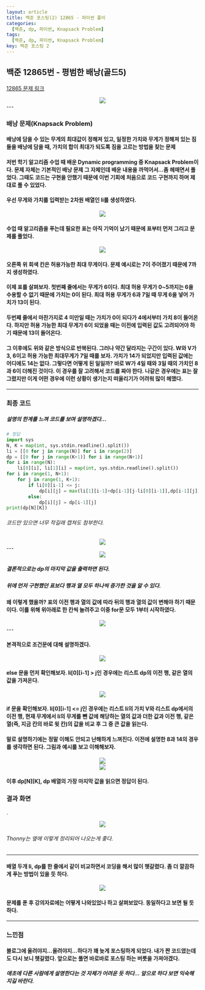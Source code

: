 ```yaml
---
layout: article
title: 백준 포스팅(2) 12865 - 파이썬 풀이
categories:
  [백준, dp, 파이썬, Knapsack Problem]
tags:
  [백준, dp, 파이썬, Knapsack Problem]
key: 백준 포스팅 2
---
```


## 백준 12865번 - 평범한 배낭(골드5)

[12865 문제 링크](https://www.acmicpc.net/problem/12865)

<center><img src="/image/21-01-15/12865_0.png"></center>
---

### 배낭 문제(Knapsack Problem)
#### 배낭에 담을 수 있는 무게의 최대값이 정해져 있고, 일정한 가치와 무게가 정해져 있는 짐들을 배낭에 담을 때, 가치의 합이 최대가 되도록 짐을 고르는 방법을 찾는 문제
#### 저번 학기 알고리즘 수업 때 배운 Dynamic programming 중 Knapsack Problem이다. 문제 자체는 기본적인 배낭 문제 그 자체인데 배운 내용을 까먹어서…좀 헤매면서 풀었다. 그때도 코드는 구현을 안했기 때문에 이번 기회에 처음으로 코드 구현까지 하며 제대로 풀 수 있었다.

#### 우선 무게와 가치를 입력받는 2차원 배열인 li를 생성하였다.
<center><img src="/image/21-01-15/12865_1.png"></center>

#### 수업 때 알고리즘을 푸는데 필요한 표는 아직 기억이 났기 때문에 표부터 먼저 그리고 문제를 풀었다.
<center><img src="/image/21-01-15/12865_2.png"></center>

#### 오른쪽 위 회색 칸은 허용가능한 최대 무게이다. 문제 예시로는 7이 주어졌기 때문에 7까지 생성하였다.
#### 이제 표를 살펴보자. 첫번째 줄에서는 무게가 6이다. 최대 허용 무게가 0~5까지는 6을 수용할 수 없기 때문에 가치는 0이 된다. 최대 허용 무게가 6과 7일 때 무게 6을 넣어 가치가 13이 된다. 
#### 두번째 줄에서 마찬가지로 4 미만일 때는 가치가 0이 되다가 4에서부터 가치 8이 들어온다. 하지만 허용 가능한 최대 무게가 6이 되었을 때는 이전에 입력된 값도 고려되어야 하기 때문에 13이 들어온다.
#### 그 이후에도 위와 같은 방식으로 반복된다. 그러나 약간 달라지는 구간이 있다. W와 V가 3, 6이고 허용 가능한 최대무게가 7일 때를 보자. 가치가 14가 되었지만 입력된 값에는 어디에도 14는 없다. 그렇다면 어떻게 된 일일까? 바로 W가 4일 때와 3일 때의 가치인 8과 6이 더해진 것이다. 이 경우를 잘 고려해서 코드를 짜야 한다. 나같은 경우에는 표는 잘 그렸지만 이게 어떤 경우에 이런 상황이 생기는지 떠올리기가 어려워 많이 헤맸다.
---
### 최종 코드
##### 설명의 한계를 느껴 코드를 보며 설명하겠다...

```python
# 정답 
import sys
N, K = map(int, sys.stdin.readline().split())
li = [[0 for j in range(N)] for i in range(2)]
dp = [[0 for j in range(K+1)] for i in range(N+1)]
for i in range(N):
    li[0][i], li[1][i] = map(int, sys.stdin.readline().split())
for i in range(1, N+1):
    for j in range(1, K+1):
        if li[0][i-1] <= j:
            dp[i][j] = max(li[1][i-1]+dp[i-1][j-li[0][i-1]],dp[i-1][j])
        else:
            dp[i][j] = dp[i-1][j]            
print(dp[N][K])
```
###### 코드만 있으면 너무 작길래 캡쳐도 첨부한다.
<center><img src="/image/21-01-15/12865_12.png"></center>
---
<center><img src="/image/21-01-15/12865_3.png"></center>

##### 결론적으로는 dp의 마지막 값을 출력하면 된다.
##### 위에 먼저 구현했던 표보다 행과 열 모두 하나씩 증가한 것을 알 수 있다.
#### 왜 이렇게 했을까? 표의 이전 행과 열의 값에 따라 뒤의 행과 열의 값이 변해야 하기 때문이다. 이를 위해 위아래로 한 칸씩 늘려주고 이중 for문 모두 1부터 시작하였다. 

<center><img src="/image/21-01-15/12865_4.png"></center>
---

#### 본격적으로 조건문에 대해 설명하겠다.

<center><img src="/image/21-01-15/12865_5.png"></center>

#### else 문을 먼저 확인해보자. li[0][i-1] > j인 경우에는 리스트 dp의 이전 행, 같은 열의 값을 가져온다.

<center><img src="/image/21-01-15/12865_6.png"></center>


#### if 문을 확인해보자. li[0][i-1] <= j인 경우에는 리스트 li의 가치 V와 리스트 dp에서의 이전 행, 현재 무게에서 li의 무게를 뺀 값에 해당하는 열의 값과 더한 값과 이전 행, 같은 열(즉, 지금 칸의 바로 윗 칸)의 값을 비교 후 그 중 큰 값을 읽는다.
#### 말로 설명하기에는 정말 이해도 안되고 난해하게 느껴진다. 이전에 설명한 8과 14의 경우를 생각하면 된다. 그림과 예시를 보고 이해해보자. 

<center><img src="/image/21-01-15/12865_7.png"></center>

<center><img src="/image/21-01-15/12865_8.png"></center>

#### 이후 dp[N][K], dp 배열의 가장 마지막 값을 읽으면 정답이 된다.
### 결과 화면

.
<center><img src="/image/21-01-15/12865_11.png"></center>

###### Thonny는 옆에 이렇게 정리되어 나오는게 좋다.
---
#### 배열 두개 li, dp를 한 줄에서 같이 비교하면서 코딩을 해서 많이 헷갈렸다. 좀 더 깔끔하게 푸는 방법이 있을 듯 하다.

<center><img src="/image/21-01-15/12865_9.png"></center>

#### 문제를 푼 후 강의자료에는 어떻게 나와있었나 하고 살펴보았다. 동일하다고 보면 될 듯 하다.

---
### 느낀점
#### 블로그에 올려야지...올려야지...하다가 꽤 늦게 포스팅하게 되었다. 내가 짠 코드였는데도 다시 보니 헷갈렸다. 앞으로는 풀면 바로바로 포스팅 하는 버릇을 가져야겠다.
##### 애초에 다른 사람에게 설명한다는 것 자체가 어려운 듯 하다... 앞으로 하다 보면 익숙해지길 바란다.